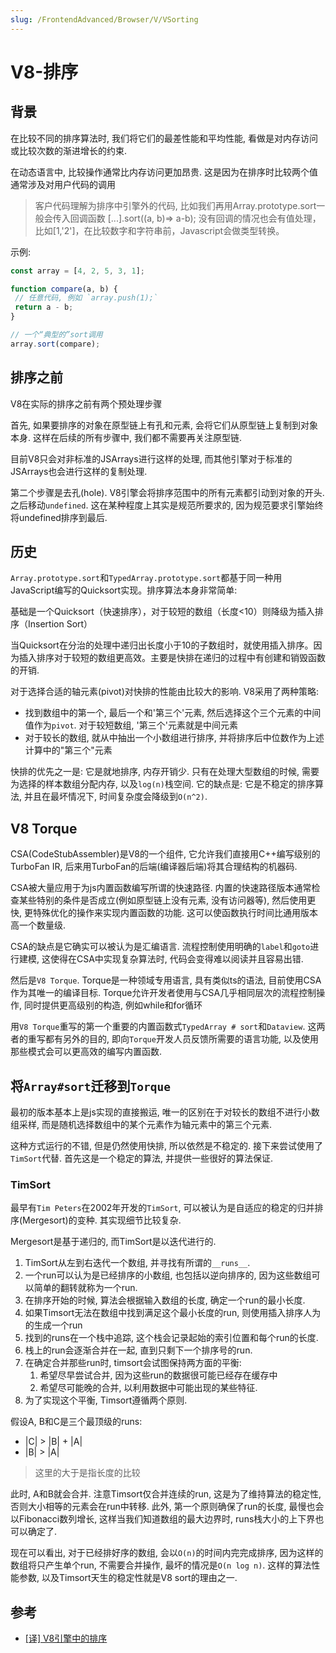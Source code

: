 ```yaml
---
slug: /FrontendAdvanced/Browser/V/VSorting
---
```

# V8-排序

## 背景

在比较不同的排序算法时, 我们将它们的最差性能和平均性能, 看做是对内存访问或比较次数的渐进增长的约束. 

在动态语言中, 比较操作通常比内存访问更加昂贵. 这是因为在排序时比较两个值通常涉及对用户代码的调用

> 客户代码理解为排序中引擎外的代码, 比如我们再用Array.prototype.sort一般会传入回调函数 [...].sort((a, b)=> a-b); 没有回调的情况也会有值处理，比如[1,'2']，在比较数字和字符串前，Javascript会做类型转换。

示例:

```js
const array = [4, 2, 5, 3, 1];

function compare(a, b) {
 // 任意代码, 例如 `array.push(1);`
 return a - b;
}

// 一个“典型的”sort调用
array.sort(compare);
```

## 排序之前

V8在实际的排序之前有两个预处理步骤

首先, 如果要排序的对象在原型链上有孔和元素, 会将它们从原型链上复制到对象本身. 这样在后续的所有步骤中, 我们都不需要再关注原型链. 

目前V8只会对非标准的JSArrays进行这样的处理, 而其他引擎对于标准的JSArrays也会进行这样的复制处理.

第二个步骤是去孔(hole). V8引擎会将排序范围中的所有元素都引动到对象的开头. 之后移动`undefined`. 这在某种程度上其实是规范所要求的, 因为规范要求引擎始终将undefined排序到最后. 

## 历史

`Array.prototype.sort`和`TypedArray.prototype.sort`都基于同一种用JavaScript编写的Quicksort实现。排序算法本身非常简单:

基础是一个Quicksort（快速排序），对于较短的数组（长度<10）则降级为插入排序（Insertion Sort）

当Quicksort在分治的处理中递归出长度小于10的子数组时，就使用插入排序。因为插入排序对于较短的数组更高效。主要是快排在递归的过程中有创建和销毁函数的开销. 

对于选择合适的轴元素(pivot)对快排的性能由比较大的影响. V8采用了两种策略:

- 找到数组中的第一个, 最后一个和'第三个'元素, 然后选择这个三个元素的中间值作为`pivot`. 对于较短数组, '第三个'元素就是中间元素
- 对于较长的数组, 就从中抽出一个小数组进行排序, 并将排序后中位数作为上述计算中的"第三个"元素

快排的优先之一是: 它是就地排序, 内存开销少. 只有在处理大型数组的时候, 需要为选择的样本数组分配内存, 以及`log(n)`栈空间. 它的缺点是: 它是不稳定的排序算法, 并且在最坏情况下, 时间复杂度会降级到`O(n^2)`.

## V8 Torque

CSA(CodeStubAssembler)是V8的一个组件, 它允许我们直接用C++编写级别的TurboFan IR, 后来用TurboFan的后端(编译器后端)将其合理结构的机器码.

CSA被大量应用于为js内置函数编写所谓的快速路径. 内置的快速路径版本通常检查某些特别的条件是否成立(例如原型链上没有元素, 没有访问器等), 然后使用更快, 更特殊优化的操作来实现内置函数的功能. 这可以使函数执行时间比通用版本高一个数量级.

CSA的缺点是它确实可以被认为是汇编语言. 流程控制使用明确的`label`和`goto`进行建模, 这使得在CSA中实现复杂算法时, 代码会变得难以阅读并且容易出错. 

然后是`V8 Torque`. Torque是一种领域专用语言, 具有类似ts的语法, 目前使用CSA作为其唯一的编译目标. Torque允许开发者使用与CSA几乎相同层次的流程控制操作, 同时提供更高级别的构造, 例如while和for循环

用`V8 Torque`重写的第一个重要的内置函数式`TypedArray # sort`和`Dataview`. 这两者的重写都有另外的目的, 即向`Torque`开发人员反馈所需要的语言功能, 以及使用那些模式会可以更高效的编写内置函数. 

## 将`Array#sort`迁移到`Torque`

最初的版本基本上是js实现的直接搬运, 唯一的区别在于对较长的数组不进行小数组采样, 而是随机选择数组中的某个元素作为轴元素中的第三个元素. 

这种方式运行的不错, 但是仍然使用快排, 所以依然是不稳定的. 接下来尝试使用了`TimSort`代替. 首先这是一个稳定的算法, 并提供一些很好的算法保证. 

### TimSort

最早有`Tim Peters`在2002年开发的`TimSort`, 可以被认为是自适应的稳定的归并排序(Mergesort)的变种. 其实现细节比较复杂. 

Mergesort是基于递归的, 而TimSort是以迭代进行的. 

1. TimSort从左到右迭代一个数组, 并寻找有所谓的`__runs__`. 
2. 一个run可以认为是已经排序的小数组, 也包括以逆向排序的, 因为这些数组可以简单的翻转就称为一个run. 
3. 在排序开始的时候, 算法会根据输入数组的长度, 确定一个run的最小长度. 
4. 如果Timsort无法在数组中找到满足这个最小长度的run, 则使用插入排序人为的生成一个run
5. 找到的runs在一个栈中追踪, 这个栈会记录起始的索引位置和每个run的长度. 
6. 栈上的run会逐渐合并在一起, 直到只剩下一个排序号的run. 
7. 在确定合并那些run时, timsort会试图保持两方面的平衡:
   1. 希望尽早尝试合并, 因为这些run的数据很可能已经存在缓存中
   2. 希望尽可能晚的合并, 以利用数据中可能出现的某些特征. 
8. 为了实现这个平衡, Timsort遵循两个原则.

假设A, B和C是三个最顶级的runs:

- |C| > |B| + |A|
- |B| > |A|

> 这里的大于是指长度的比较

此时, A和B就会合并. 注意Timsort仅合并连续的run, 这是为了维持算法的稳定性, 否则大小相等的元素会在run中转移. 此外, 第一个原则确保了run的长度, 最慢也会以Fibonacci数列增长, 这样当我们知道数组的最大边界时, runs栈大小的上下界也可以确定了. 

现在可以看出, 对于已经排好序的数组, 会以`O(n)`的时间内完完成排序, 因为这样的数组将只产生单个run, 不需要合并操作, 最坏的情况是`O(n log n)`. 这样的算法性能参数, 以及Timsort天生的稳定性就是V8 sort的理由之一. 

## 参考

- [[译] V8引擎中的排序](https://zhuanlan.zhihu.com/p/55338902)